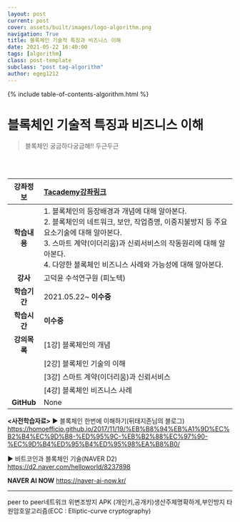 ```yaml
---
layout: post
current: post
cover: assets/built/images/logo-algorithm.png
navigation: True
title: 블록체인 기술적 특징과 비즈니스 이해
date: 2021-05-22 16:40:00
tags: [algorithm]
class: post-template
subclass: "post tag-algorithm"
author: egeg1212
---
```


{% include table-of-contents-algorithm.html %}

# 블록체인 기술적 특징과 비즈니스 이해

> 블록체인 궁금하다궁금해!! 두근두근

<br><br>

| **강좌정보** | [Tacademy강좌링크](https://tacademy.skplanet.com/live/player/onlineLectureDetail.action?seq=139)                                                                                                                                                                            |
| :----------: | :-------------------------------------------------------------------------------------------------------------------------------------------------------------------------------------------------------------------------------------------------------------------------- |
| **학습내용** | 1. 블록체인의 등장배경과 개념에 대해 알아본다.<br>2. 블록체인의 네트워크, 보안, 작업증명, 이중지불방지 등 주요 요소기술에 대해 알아본다.<br>3. 스마트 계약(이더리움)과 신뢰서비스의 작동원리에 대해 알아본다.<br>4. 다양한 블록체인 비즈니스 사례와 가능성에 대해 알아본다. |
|   **강사**   | 고덕윤 수석연구원 (피노텍)                                                                                                                                                                                                                                                  |
| **학습기간** | 2021.05.22~ **이수중**                                                                                                                                                                                                                                                      |
| **학습시간** | **이수중**                                                                                                                                                                                                                                                                  |
| **강의목록** | [1강] 블록체인의 개념                                                                                                                                                                                                                                                       |
|              | [2강] 블록체인 기술의 이해                                                                                                                                                                                                                                                  |
|              | [3강] 스마트 계약(이더리움)과 신뢰서비스                                                                                                                                                                                                                                    |
|              | [4강] 블록체인 비즈니스 사례                                                                                                                                                                                                                                                |
|  **GitHub**  | None                                                                                                                                                                                                                                                                        |

**<사전학습자료>**
▶ 블록체인 한번에 이해하기(뒤태지존님의 블로그)
<https://homoefficio.github.io/2017/11/19/%EB%B8%94%EB%A1%9D%EC%B2%B4%EC%9D%B8-%ED%95%9C-%EB%B2%88%EC%97%90-%EC%9D%B4%ED%95%B4%ED%95%98%EA%B8%B0/>

▶ 비트코인과 블록체인 기술(NAVER D2)
<https://d2.naver.com/helloworld/8237898>

**NAVER AI NOW**
<https://naver-ai-now.kr/>

---

peer to peer네트워크 위변조방지
APK (개인키,공개키)생산주체명확하게,부인방지
타원암호알고리즘(ECC : Elliptic-curve cryptography)
